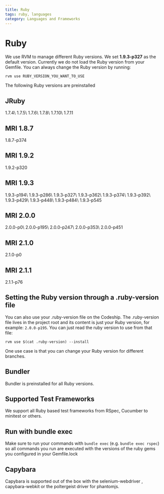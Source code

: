 ```yaml
---
title: Ruby
tags: ruby, languages
category: Languages and Frameworks
---
```


# Ruby

We use RVM to manage different Ruby versions. We set <strong>1.9.3-p327</strong> as the default version. Currently we do not load the Ruby version from your Gemfile. You can always change the Ruby version by running:

~~~shell
rvm use RUBY_VERSION_YOU_WANT_TO_USE
~~~

The following Ruby versions are preinstalled

## JRuby
1.7.4\\
1.7.5\\
1.7.6\\
1.7.8\\
1.7.10\\
1.7.11

## MRI 1.8.7
1.8.7-p374

## MRI 1.9.2
1.9.2-p320

## MRI 1.9.3
1.9.3-p194\\
1.9.3-p286\\
1.9.3-p327\\
1.9.3-p362\\
1.9.3-p374\\
1.9.3-p392\\
1.9.3-p429\\
1.9.3-p448\\
1.9.3-p484\\
1.9.3-p545

## MRI 2.0.0
2.0.0-p0\\
2.0.0-p195\\
2.0.0-p247\\
2.0.0-p353\\
2.0.0-p451

## MRI 2.1.0
2.1.0-p0

## MRI 2.1.1
2.1.1-p76

## Setting the Ruby version through a .ruby-version file
You can also use your .ruby-version file on the Codeship. The .ruby-version file lives in the project root and its content is just your Ruby version, for example: ```2.0.0-p195```. You can just read the ruby version to use from that file:

~~~shell
rvm use $(cat .ruby-version) --install
~~~

One use case is that you can change your Ruby version for different branches.

## Bundler
Bundler is preinstalled for all Ruby versions.

## Supported Test Frameworks
We support all Ruby based test frameworks from RSpec, Cucumber to minitest or others.

## Run with bundle exec
Make sure to run your commands with ```bundle exec``` (e.g. ```bundle exec rspec```) so all commands you run are executed with the versions of the ruby gems you configured in your Gemfile.lock

## Capybara
Capybara is supported out of the box with the selenium-webdriver , capybara-webkit or the poltergeist driver for phantomjs.
